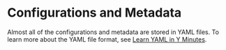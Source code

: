 # Configurations and Metadata

Almost all of the configurations and metadata are stored in YAML files.
To learn more about the YAML file format,
see [Learn YAML in Y Minutes](https://learnxinyminutes.com/docs/yaml/).
